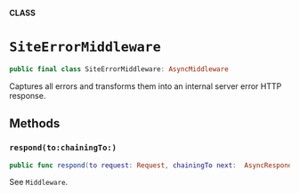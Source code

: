 **CLASS**

# `SiteErrorMiddleware`

```swift
public final class SiteErrorMiddleware: AsyncMiddleware
```

Captures all errors and transforms them into an internal server error HTTP response.

## Methods
### `respond(to:chainingTo:)`

```swift
public func respond(to request: Request, chainingTo next:  AsyncResponder) async throws -> Response
```

See `Middleware`.
